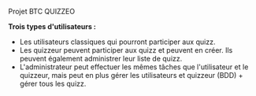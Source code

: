Projet BTC QUIZZEO  
  
**Trois types d'utilisateurs :**
- Les utilisateurs classiques qui pourront participer aux quizz.  
- Les quizzeur peuvent participer aux quizz et peuvent en créer. Ils peuvent également administrer leur liste de quizz.  
- L'administrateur peut effectuer les mêmes tâches que l'utilisateur et le quizzeur, mais peut en plus gérer les utilisateurs et quizzeur (BDD) + gérer tous les quizz.  